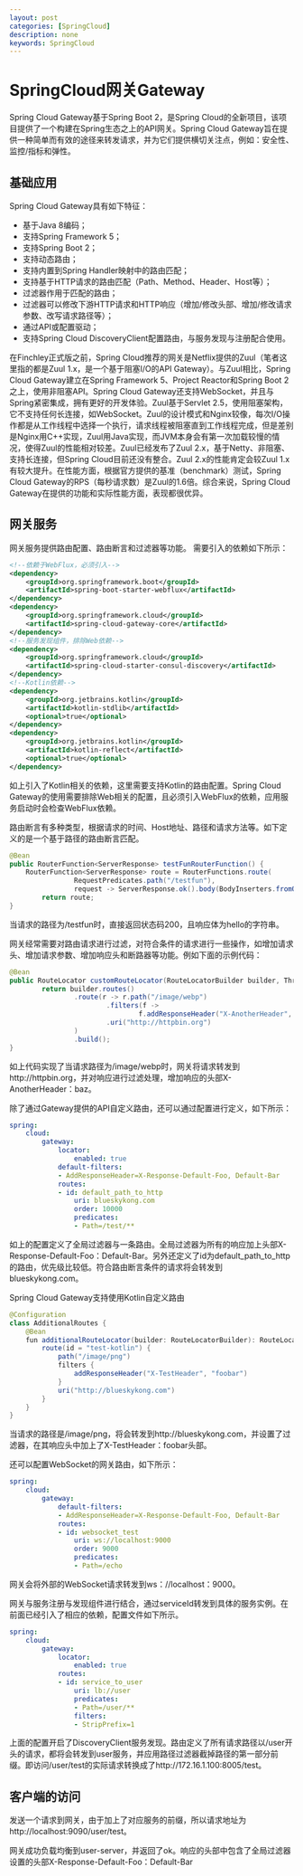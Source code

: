 ```yaml
---
layout: post
categories: [SpringCloud]
description: none
keywords: SpringCloud
---
```

# SpringCloud网关Gateway
Spring Cloud Gateway基于Spring Boot 2，是Spring Cloud的全新项目，该项目提供了一个构建在Spring生态之上的API网关。Spring Cloud Gateway旨在提供一种简单而有效的途径来转发请求，并为它们提供横切关注点，例如：安全性、监控/指标和弹性。

## 基础应用
Spring Cloud Gateway具有如下特征：
- 基于Java 8编码；
- 支持Spring Framework 5；
- 支持Spring Boot 2；
- 支持动态路由；
- 支持内置到Spring Handler映射中的路由匹配；
- 支持基于HTTP请求的路由匹配（Path、Method、Header、Host等）；
- 过滤器作用于匹配的路由；
- 过滤器可以修改下游HTTP请求和HTTP响应（增加/修改头部、增加/修改请求参数、改写请求路径等）；
- 通过API或配置驱动；
- 支持Spring Cloud DiscoveryClient配置路由，与服务发现与注册配合使用。

在Finchley正式版之前，Spring Cloud推荐的网关是Netflix提供的Zuul（笔者这里指的都是Zuul 1.x，是一个基于阻塞I/O的API Gateway）。与Zuul相比，Spring Cloud Gateway建立在Spring Framework 5、Project Reactor和Spring Boot 2之上，使用非阻塞API。Spring Cloud Gateway还支持WebSocket，并且与Spring紧密集成，拥有更好的开发体验。Zuul基于Servlet 2.5，使用阻塞架构，它不支持任何长连接，如WebSocket。Zuul的设计模式和Nginx较像，每次I/O操作都是从工作线程中选择一个执行，请求线程被阻塞直到工作线程完成，但是差别是Nginx用C++实现，Zuul用Java实现，而JVM本身会有第一次加载较慢的情况，使得Zuul的性能相对较差。Zuul已经发布了Zuul 2.x，基于Netty、非阻塞、支持长连接，但Spring Cloud目前还没有整合。Zuul 2.x的性能肯定会较Zuul 1.x有较大提升。在性能方面，根据官方提供的基准（benchmark）测试，Spring Cloud Gateway的RPS（每秒请求数）是Zuul的1.6倍。综合来说，Spring Cloud Gateway在提供的功能和实际性能方面，表现都很优异。

## 网关服务
网关服务提供路由配置、路由断言和过滤器等功能。
需要引入的依赖如下所示：
```xml
<!--依赖于WebFlux，必须引入-->
<dependency>
    <groupId>org.springframework.boot</groupId>
    <artifactId>spring-boot-starter-webflux</artifactId>
</dependency>
<dependency>
    <groupId>org.springframework.cloud</groupId>
    <artifactId>spring-cloud-gateway-core</artifactId>
</dependency>
<!--服务发现组件，排除Web依赖-->
<dependency>
    <groupId>org.springframework.cloud</groupId>
    <artifactId>spring-cloud-starter-consul-discovery</artifactId>
</dependency>
<!--Kotlin依赖-->
<dependency>
    <groupId>org.jetbrains.kotlin</groupId>
    <artifactId>kotlin-stdlib</artifactId>
    <optional>true</optional>
</dependency>
<dependency>
    <groupId>org.jetbrains.kotlin</groupId>
    <artifactId>kotlin-reflect</artifactId>
    <optional>true</optional>
</dependency>
```
如上引入了Kotlin相关的依赖，这里需要支持Kotlin的路由配置。Spring Cloud Gateway的使用需要排除Web相关的配置，且必须引入WebFlux的依赖，应用服务启动时会检查WebFlux依赖。

路由断言有多种类型，根据请求的时间、Host地址、路径和请求方法等。如下定义的是一个基于路径的路由断言匹配。
```java
@Bean
public RouterFunction<ServerResponse> testFunRouterFunction() {
    RouterFunction<ServerResponse> route = RouterFunctions.route(
                RequestPredicates.path("/testfun"),
                request -> ServerResponse.ok().body(BodyInserters.fromObject("hello")));
        return route;
}
```
当请求的路径为/testfun时，直接返回状态码200，且响应体为hello的字符串。

网关经常需要对路由请求进行过滤，对符合条件的请求进行一些操作，如增加请求头、增加请求参数、增加响应头和断路器等功能。例如下面的示例代码：
```java
@Bean
public RouteLocator customRouteLocator(RouteLocatorBuilder builder, ThrottleGatewayFilterFactory throttle) {
        return builder.routes()
                .route(r -> r.path("/image/webp")
                        .filters(f ->
                                f.addResponseHeader("X-AnotherHeader", "baz"))
                        .uri("http://httpbin.org")
                )
                .build();
}
```
如上代码实现了当请求路径为/image/webp时，网关将请求转发到http://httpbin.org，并对响应进行过滤处理，增加响应的头部X-AnotherHeader：baz。

除了通过Gateway提供的API自定义路由，还可以通过配置进行定义，如下所示：
```yaml
spring:
    cloud:
        gateway:
            locator:
                enabled: true
            default-filters:
            - AddResponseHeader=X-Response-Default-Foo, Default-Bar
            routes:
            - id: default_path_to_http
                uri: blueskykong.com
                order: 10000
                predicates:
                - Path=/test/**
```
如上的配置定义了全局过滤器与一条路由。全局过滤器为所有的响应加上头部X-Response-Default-Foo：Default-Bar。另外还定义了id为default_path_to_http的路由，优先级比较低。符合路由断言条件的请求将会转发到blueskykong.com。

Spring Cloud Gateway支持使用Kotlin自定义路由
```java
@Configuration
class AdditionalRoutes {
    @Bean
    fun additionalRouteLocator(builder: RouteLocatorBuilder): RouteLocator = builder. routes {
        route(id = "test-kotlin") {
            path("/image/png")
            filters {
                addResponseHeader("X-TestHeader", "foobar")
            }
            uri("http://blueskykong.com")
        }
    }
}
```
当请求的路径是/image/png，将会转发到http://blueskykong.com，并设置了过滤器，在其响应头中加上了X-TestHeader：foobar头部。

还可以配置WebSocket的网关路由，如下所示：
```yaml
spring:
    cloud:
        gateway:
            default-filters:
            - AddResponseHeader=X-Response-Default-Foo, Default-Bar
            routes:
            - id: websocket_test
                uri: ws://localhost:9000
                order: 9000
                predicates:
                - Path=/echo
```
网关会将外部的WebSocket请求转发到ws：//localhost：9000。

网关与服务注册与发现组件进行结合，通过serviceId转发到具体的服务实例。在前面已经引入了相应的依赖，配置文件如下所示。
```yaml
spring:
    cloud:
        gateway:
            locator:
                enabled: true
            routes:
            - id: service_to_user
                uri: lb://user
                predicates:
                - Path=/user/**
                filters:
                - StripPrefix=1
```
上面的配置开启了DiscoveryClient服务发现。路由定义了所有请求路径以/user开头的请求，都将会转发到user服务，并应用路径过滤器截掉路径的第一部分前缀。即访问/user/test的实际请求转换成了http://172.16.1.100:8005/test。

## 客户端的访问
发送一个请求到网关，由于加上了对应服务的前缀，所以请求地址为http://localhost:9090/user/test。

网关成功负载均衡到user-server，并返回了ok。响应的头部中包含了全局过滤器设置的头部X-Response-Default-Foo：Default-Bar
























